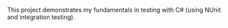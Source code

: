 This project demonstrates my fundamentals in testing with C# (using NUnit and integration testing).
